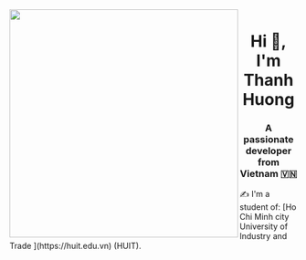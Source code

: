 <img align="left" width="400" src="https://github.githubassets.com/images/modules/profile/profile-first-repo.svg">
<h1 align="center">Hi 👋, I'm Thanh Huong
</h1>
<p align="center">
  <h3 align="center">A passionate developer from Vietnam 🇻🇳 </h3>
 ✍ I'm a student of: [Ho Chi Minh city University of Industry and Trade ](https://huit.edu.vn) (HUIT).
